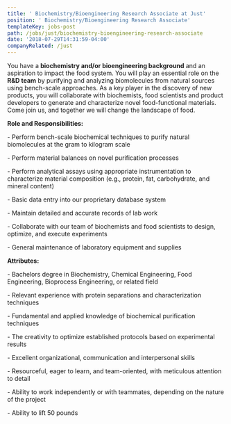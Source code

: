 ```yaml
---
title: ' Biochemistry/Bioengineering Research Associate at Just'
position: ' Biochemistry/Bioengineering Research Associate'
templateKey: jobs-post
path: /jobs/just/biochemistry-bioengineering-research-associate
date: '2018-07-29T14:31:59-04:00'
companyRelated: /just
---
```

You have a **biochemistry and/or bioengineering background** and an aspiration to impact the food system. You will play an essential role on the **R&D team** by purifying and analyzing biomolecules from natural sources using bench-scale approaches. As a key player in the discovery of new products, you will collaborate with biochemists, food scientists and product developers to generate and characterize novel food-functional materials. Come join us, and together we will change the landscape of food.

**Role and Responsibilities:**

\- Perform bench-scale biochemical techniques to purify natural biomolecules at the gram to kilogram scale

\- Perform material balances on novel purification processes

\- Perform analytical assays using appropriate instrumentation to characterize material composition (e.g., protein, fat, carbohydrate, and mineral content)

\- Basic data entry into our proprietary database system

\- Maintain detailed and accurate records of lab work

\- Collaborate with our team of biochemists and food scientists to design, optimize, and execute experiments

\- General maintenance of laboratory equipment and supplies

**Attributes:**

\- Bachelors degree in Biochemistry, Chemical Engineering, Food Engineering, Bioprocess Engineering, or related field

\- Relevant experience with protein separations and characterization techniques

\- Fundamental and applied knowledge of biochemical purification techniques

\- The creativity to optimize established protocols based on experimental results

\- Excellent organizational, communication and interpersonal skills

\- Resourceful, eager to learn, and team-oriented, with meticulous attention to detail

\- Ability to work independently or with teammates, depending on the nature of the project

\- Ability to lift 50 pounds
